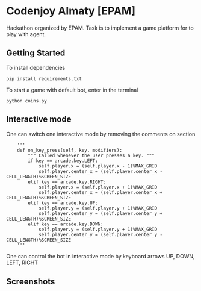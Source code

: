 # Codenjoy Almaty [EPAM]

Hackathon organized by EPAM. Task is to implement a game platform for to play with agent.

## Getting Started

To install dependencies
```
pip install requirements.txt
```

To start a game with default bot, enter in the terminal
```
python coins.py
```

## Interactive mode
One can switch one interactive mode by removing the comments on section
```
    '''    
    def on_key_press(self, key, modifiers):
        """ Called whenever the user presses a key. """
        if key == arcade.key.LEFT:
            self.player.x = (self.player.x - 1)%MAX_GRID
            self.player.center_x = (self.player.center_x - CELL_LENGTH)%SCREEN_SIZE
        elif key == arcade.key.RIGHT:
            self.player.x = (self.player.x + 1)%MAX_GRID
            self.player.center_x = (self.player.center_x + CELL_LENGTH)%SCREEN_SIZE
        elif key == arcade.key.UP:
            self.player.y = (self.player.y + 1)%MAX_GRID
            self.player.center_y = (self.player.center_y + CELL_LENGTH)%SCREEN_SIZE
        elif key == arcade.key.DOWN:
            self.player.y = (self.player.y + 1)%MAX_GRID
            self.player.center_y = (self.player.center_y - CELL_LENGTH)%SCREEN_SIZE
    '''
```

One can control the bot in interactive mode by keyboard arrows UP, DOWN, LEFT, RIGHT

## Screenshots
